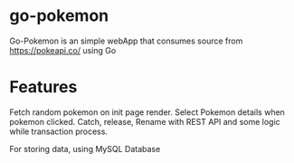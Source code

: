 # go-pokemon

Go-Pokemon is an simple webApp that consumes source from https://pokeapi.co/ using Go

# Features
Fetch random pokemon on init page render. Select Pokemon details when pokemon clicked. Catch, release, Rename with REST API and some logic while transaction process.

For storing data, using MySQL Database
